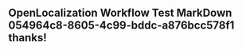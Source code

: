 <properties
ms.topic="hero-topic"
ms.test1="hero-topic"
ms.test2="test"/>

## OpenLocalization Workflow Test MarkDown 054964c8-8605-4c99-bddc-a876bcc578f1 thanks!
